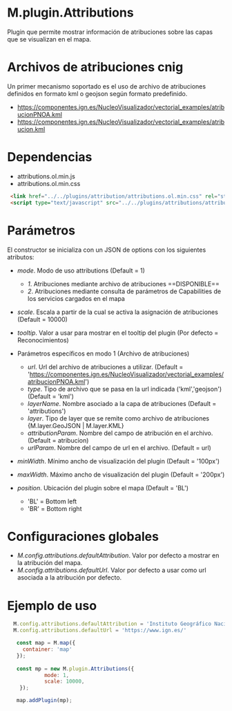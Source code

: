 # M.plugin.Attributions

Plugin que permite mostrar información de atribuciones sobre las capas que se visualizan en el mapa.

# Archivos de atribuciones cnig

Un primer mecanismo soportado es el uso de archivo de atribuciones definidos en formato kml o geojson según formato predefinido.

- https://componentes.ign.es/NucleoVisualizador/vectorial_examples/atribucionPNOA.kml
- https://componentes.ign.es/NucleoVisualizador/vectorial_examples/atribucion.kml

# Dependencias

- attributions.ol.min.js
- attributions.ol.min.css

```html
 <link href="../../plugins/attribution/attributions.ol.min.css" rel="stylesheet" />
 <script type="text/javascript" src="../../plugins/attributions/attributions.ol.min.js"></script>
```

# Parámetros

El constructor se inicializa con un JSON de options con los siguientes atributos:


- *mode*. Modo de uso attributions (Default = 1)
  - *1*. Atribuciones mediante archivo de atribuciones ==DISPONIBLE==
  - *2*. Atribuciones mediante consulta de parámetros de Capabilities de los servicios cargados en el mapa
- *scale*. Escala a partir de la cual se activa la asignación de atribuciones  (Default = 10000)
- *tooltip*. Valor a usar para mostrar en el tooltip del plugin (Por defecto = Reconocimientos)

- Parámetros específicos en modo 1 (Archivo de atribuciones)
  - *url*. Url del archivo de atribuciones a utilizar. (Default = 'https://componentes.ign.es/NucleoVisualizador/vectorial_examples/atribucionPNOA.kml')
  - *type*. Tipo de archivo que se pasa en la url indicada ('kml','geojson') (Default = 'kml')
  - *layerName*. Nombre asociado a la capa de atribuciones (Default = 'attributions')
  - *layer*. Tipo de layer que se remite como archivo de atribuciones {M.layer.GeoJSON | M.layer.KML}
  - *attributionParam*. Nombre del campo de atribución en el archivo. (Default = atribucion)
  - *urlParam*. Nombre del campo de url en el archivo. (Default = url)
- *minWidth*. Mínimo ancho de visualización del plugin (Default = '100px')
- *maxWidth*. Máximo ancho de visualización del plugin (Default = '200px')
- *position*. Ubicación del plugin sobre el mapa (Default = 'BL')
  - 'BL' = Bottom left
  - 'BR' = Bottom right

# Configuraciones globales
- *M.config.attributions.defaultAttribution*. Valor por defecto a mostrar en la atribución del mapa.
- *M.config.attributions.defaultUrl*. Valor por defecto a usar como url asociada a la atribución por defecto.
# Ejemplo de uso

```javascript
  M.config.attributions.defaultAttribution = 'Instituto Geográfico Nacional';
  M.config.attributions.defaultUrl = 'https://www.ign.es/' 

   const map = M.map({
     container: 'map'
   });
  
   const mp = new M.plugin.Attributions({ 
            mode: 1, 
            scale: 10000,
    });

   map.addPlugin(mp);
```

